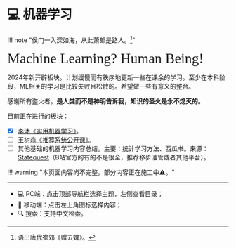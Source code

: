 # 💻 机器学习

!!! note "侯门一入深如海，从此萧郎是路人。[^1]"

<font size = 6 face = "SnellRoundHand" >Machine Learning? Human Being!</font>

2024年新开辟板块。计划缓慢而有秩序地更新一些在课余的学习。至少在本科阶段，ML相关的学习是比较失败且松散的。希望做一些有意义的整合。

感谢所有盗火者。**是人类而不是神明告诉我，知识的圣火是永不熄灭的。**

目前正在进行的板块：

- [x] [李沐《实用机器学习》](./PracticalML/Notes.md)。
- [ ] 王树森[《推荐系统公开课》](https://www.bilibili.com/video/BV1HZ421U77y)。
- [ ] 其他基础的机器学习内容总结。主要：统计学习方法、西瓜书。来源：[Statequest](https://space.bilibili.com/3546620985608836)（B站官方的有的不是很全，推荐移步油管或者其他平台）。

!!! warning "本页面内容尚不完整。部分内容正在施工中⚠️。"


----------

- 💻 PC端：点击顶部导航栏选择主题，左侧查看目录；
- 📱 移动端：点击左上角图标选择内容；
- 🔍 搜索：支持中文检索。



[^1]: 语出唐代崔郊《赠去婢》。